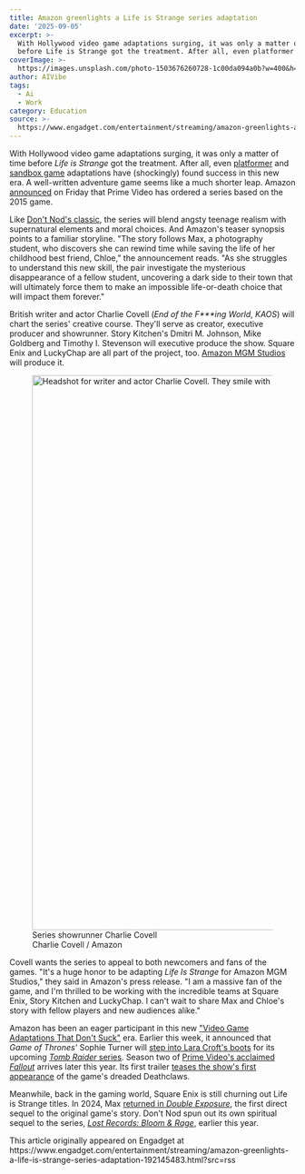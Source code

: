 ```yaml
---
title: Amazon greenlights a Life is Strange series adaptation
date: '2025-09-05'
excerpt: >-
  With Hollywood video game adaptations surging, it was only a matter of time
  before Life is Strange got the treatment. After all, even platformer and s...
coverImage: >-
  https://images.unsplash.com/photo-1503676260728-1c00da094a0b?w=400&h=200&fit=crop&auto=format
author: AIVibe
tags:
  - Ai
  - Work
category: Education
source: >-
  https://www.engadget.com/entertainment/streaming/amazon-greenlights-a-life-is-strange-series-adaptation-192145483.html?src=rss
---
```

<p>With Hollywood video game adaptations surging, it was only a matter of time before <em>Life is Strange</em> got the treatment. After all, even <a data-i13n="cpos:1;pos:1" href="https://www.engadget.com/super-mario-bros-movie-review-fun-safe-romp-135146207.html">platformer</a> and <a data-i13n="cpos:2;pos:1" href="https://www.engadget.com/entertainment/tv-movies/a-minecraft-movie-review-its-good-actually-190035499.html">sandbox game</a> adaptations have (shockingly) found success in this new era. A well-written adventure game seems like a much shorter leap. Amazon <a data-i13n="elm:context_link;elmt:doNotAffiliate;cpos:3;pos:1" class="no-affiliate-link" href="https://press.amazonmgmstudios.com/us/en/press-release/amazon-mgm-studios-orders-ilife-is-strangei-to-ser">announced</a> on Friday that Prime Video has ordered a series based on the 2015 game.</p>
<p>Like <a data-i13n="cpos:4;pos:1" href="https://www.engadget.com/2014-08-14-life-is-strange-ambiguous-young-love-among-leading-ladies.html">Don&#39;t Nod&#39;s classic</a>, the series will blend angsty teenage realism with supernatural elements and moral choices. And Amazon&#39;s teaser synopsis points to a familiar storyline. &quot;The story follows Max, a photography student, who discovers she can rewind time while saving the life of her childhood best friend, Chloe,&quot; the announcement reads. &quot;As she struggles to understand this new skill, the pair investigate the mysterious disappearance of a fellow student, uncovering a dark side to their town that will ultimately force them to make an impossible life-or-death choice that will impact them forever.&quot;</p>
<span id="end-legacy-contents"></span><p>British writer and actor Charlie Covell (<em>End of the F***ing World</em>, <em>KAOS</em>) will chart the series&#39; creative course. They&#39;ll serve as creator, executive producer and showrunner. Story Kitchen&#39;s Dmitri M. Johnson, Mike Goldberg and Timothy I. Stevenson will executive produce the show. Square Enix and LuckyChap are all part of the project, too. <a data-i13n="cpos:5;pos:1" href="https://www.engadget.com/entertainment/tv-movies/jennifer-salke-steps-down-as-head-of-amazon-mgm-studios-161856700.html">Amazon MGM Studios</a> will produce it.</p>
<figure><img src="https://s.yimg.com/os/creatr-uploaded-images/2025-09/c41b9520-8a89-11f0-b5ff-94e06f6f0ca3" data-crop-orig-src="https://s.yimg.com/os/creatr-uploaded-images/2025-09/c41b9520-8a89-11f0-b5ff-94e06f6f0ca3" style="height:977px;width:1629px;" alt="Headshot for writer and actor Charlie Covell. They smile with an index finger pressed to their mouth." data-uuid="3561a9af-b525-3810-b93a-2d7625b9b8bd"><figcaption>Series showrunner Charlie Covell</figcaption><div class="photo-credit">Charlie Covell / Amazon</div></figure>
<p>Covell wants the series to appeal to both newcomers and fans of the games. &quot;It&#39;s a huge honor to be adapting <em>Life Is Strange</em> for Amazon MGM Studios,&quot; they said in Amazon&#39;s press release. &quot;I am a massive fan of the game, and I&#39;m thrilled to be working with the incredible teams at Square Enix, Story Kitchen and LuckyChap. I can&#39;t wait to share Max and Chloe&#39;s story with fellow players and new audiences alike.&quot;</p>
<p>Amazon has been an eager participant in this new <a data-i13n="cpos:6;pos:1" href="https://www.engadget.com/entertainment/tv-movies/the-last-of-us-season-two-review-more-zombies-and-more-heartbreak-160007479.html">&quot;Video Game Adaptations That Don&#39;t Suck&quot;</a> era. Earlier this week, it announced that <em>Game of Thrones&#39;</em> Sophie Turner will <a data-i13n="cpos:7;pos:1" href="https://www.engadget.com/entertainment/tv-movies/amazons-tomb-raider-series-will-star-sophie-turner-as-lara-croft-183035877.html">step into Lara Croft&#39;s boots</a> for its upcoming <a data-i13n="cpos:8;pos:1" href="https://www.engadget.com/a-tomb-raider-series-from-phoebe-waller-bridge-is-on-the-way-to-prime-video-153636273.html"><em>Tomb Raider</em> series</a>. Season two of <a data-i13n="cpos:9;pos:1" href="https://www.engadget.com/the-fallout-tv-series-is-a-very-awesome-tv-show-130039789.html">Prime Video&#39;s acclaimed <em>Fallout</em></a> arrives later this year. Its first trailer <a data-i13n="cpos:10;pos:1" href="https://www.engadget.com/entertainment/tv-movies/fallout-season-two-has-a-teaser-trailer-and-a-december-17-release-date-211307692.html">teases the show&#39;s first appearance</a> of the game&#39;s dreaded Deathclaws.</p>
<p>Meanwhile, back in the gaming world, Square Enix is still churning out Life is Strange titles. In 2024, Max <a data-i13n="cpos:11;pos:1" href="https://www.engadget.com/gaming/nintendo/life-is-strange-double-exposure-comes-to-nintendo-switch-today-130005279.html">returned in <em>Double Exposure</em></a>, the first direct sequel to the original game&#39;s story. Don&#39;t Nod spun out its own spiritual sequel to the series, <a data-i13n="cpos:12;pos:1" href="https://www.engadget.com/life-is-strange-spiritual-successor-delayed-to-avoid-life-is-strange-sequel-124553471.html"><em>Lost Records: Bloom &amp; Rage</em></a>, earlier this year.</p>This article originally appeared on Engadget at https://www.engadget.com/entertainment/streaming/amazon-greenlights-a-life-is-strange-series-adaptation-192145483.html?src=rss
